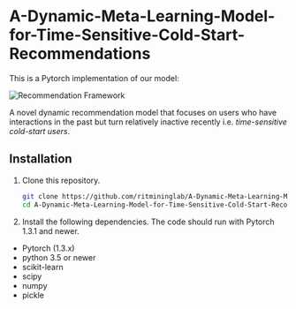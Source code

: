 # A-Dynamic-Meta-Learning-Model-for-Time-Sensitive-Cold-Start-Recommendations

This is a Pytorch implementation of our model:

![Recommendation Framework](https://github.com/ritmininglab/A-Dynamic-Meta-Learning-Model-for-Time-Sensitive-Cold-Start-Recommendations/blob/main/final_model.png)

A novel dynamic recommendation model that focuses on users who have interactions in the past but turn relatively inactive recently i.e. _time-sensitive cold-start users_.
 

## Installation

1. Clone this repository.
   ```sh
   git clone https://github.com/ritmininglab/A-Dynamic-Meta-Learning-Model-for-Time-Sensitive-Cold-Start-Recommendations
   cd A-Dynamic-Meta-Learning-Model-for-Time-Sensitive-Cold-Start-Recommendations
   ```

2. Install the following dependencies. The code should run with Pytorch 1.3.1 and newer.
* Pytorch (1.3.x)
* python 3.5 or newer
* scikit-learn
* scipy
* numpy
* pickle
